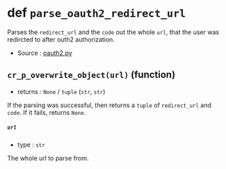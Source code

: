 # def `parse_oauth2_redirect_url`

Parses the `redirect_url` and the `code` out the whole `url`, that the user
was redircted to after outh2 authorization.

- Source : [oauth2.py](https://github.com/HuyaneMatsu/hata/blob/master/hata/discord/oauth2.py)

## `cr_p_overwrite_object(url)` (function)

- returns : `None` / `tuple` (`str`, `str`)

If the parsing was successful, then returns a `tuple` of `redirect_url` and
`code`. If it fails, returns `None`.

##### `url`

- type : `str`

The whole url to parse from.

